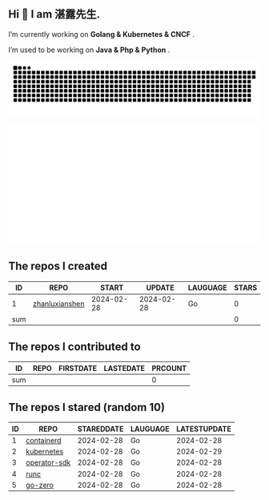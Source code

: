 ## Hi 👋 I am 湛露先生.

I’m currently working on  **Golang & Kubernetes & CNCF** . 

I’m used to be working on  **Java & Php & Python** . 

<!--
I'm from **[yanggangtony](https://github.com/yanggangtony)** . 
-->

![github contribution grid snake animation](https://github.com/zhanluxianshen/zhanluxianshen/blob/output/github-contribution-grid-snake.svg)

![Metrics](https://github.com/zhanluxianshen/zhanluxianshen/blob/master/github-metrics.svg)

<!--START_SECTION:my_github-->
## The repos I created
| ID  |                                REPO                                |   START    |   UPDATE   | LAUGUAGE | STARS |
|-----|--------------------------------------------------------------------|------------|------------|----------|-------|
|   1 | [zhanluxianshen](https://github.com/zhanluxianshen/zhanluxianshen) | 2024-02-28 | 2024-02-28 | Go       |     0 |
| sum |                                                                    |            |            |          |     0 |

## The repos I contributed to
| ID  | REPO | FIRSTDATE | LASTEDATE | PRCOUNT |
|-----|------|-----------|-----------|---------|
| sum |      |           |           |       0 |

## The repos I stared (random 10)
| ID |                                REPO                                | STAREDDATE | LAUGUAGE | LATESTUPDATE |
|----|--------------------------------------------------------------------|------------|----------|--------------|
|  1 | [containerd](https://github.com/containerd/containerd)             | 2024-02-28 | Go       | 2024-02-28   |
|  2 | [kubernetes](https://github.com/kubernetes/kubernetes)             | 2024-02-28 | Go       | 2024-02-29   |
|  3 | [operator-sdk](https://github.com/operator-framework/operator-sdk) | 2024-02-28 | Go       | 2024-02-28   |
|  4 | [runc](https://github.com/opencontainers/runc)                     | 2024-02-28 | Go       | 2024-02-28   |
|  5 | [go-zero](https://github.com/zeromicro/go-zero)                    | 2024-02-28 | Go       | 2024-02-28   |

<!--END_SECTION:my_github-->



